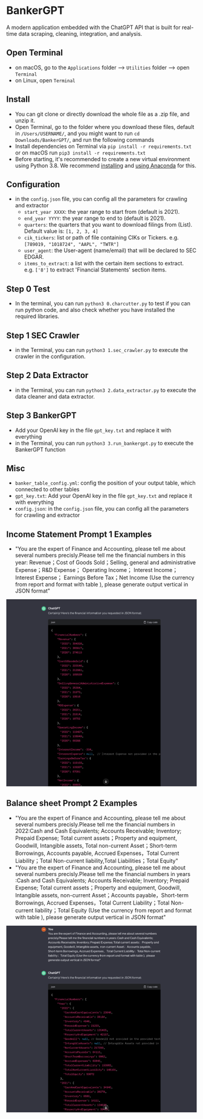 # BankerGPT

A modern application embedded with the ChatGPT API that is built for real-time data scraping, cleaning, integration, and analysis.

## Open Terminal
- on macOS, go to the `Applications` folder --> `Utilities` folder --> open `Terminal`
- on Linux, open `Terminal`

## Install
- You can git clone or directly download the whole file as a .zip file, and unzip it. 
- Open Terminal, go to the folder where you download these files, default in `/Users/USERNAME/`, and you might want to run `cd Downloads/BankerGPT/`, and run the following commands
- Install dependencies on Terminal via `pip install -r requirements.txt` or on macOS run `pip3 install -r requirements.txt`
- Before starting, it's recommended to create a new virtual environment using Python 3.8. We recommend [installing](https://docs.anaconda.com/anaconda/install/index.html) and [using Anaconda](https://conda.io/projects/conda/en/latest/user-guide/tasks/manage-environments.html#creating-an-environment-with-commands) for this.

## Configuration
- in the `config.json` file, you can config all the parameters for crawling and extractor
  - `start_year XXXX`: the year range to start from (default is 2021).
  - `end_year YYYY`: the year range to end to (default is 2021).
  - `quarters`: the quarters that you want to download filings from (List).<br> Default value is: `[1, 2, 3, 4]`
  - `cik_tickers`: list or path of file containing CIKs or Tickers. e.g. `[789019, "1018724", "AAPL", "TWTR"]`
  - `user_agent`: the User-agent (name/email) that will be declared to SEC EDGAR.
  - `items_to_extract`: a list with the certain item sections to extract. <br>
      e.g. `['8']` to extract 'Financial Statements' section items.<be>

## Step 0 Test
- In the terminal, you can run `python3 0.charcutter.py` to test if you can run python code, and also check whether you have installed the required libraries. 

## Step 1 SEC Crawler
- in the Terminal, you can run `python3 1.sec_crawler.py` to execute the crawler in the configuration. 

## Step 2 Data Extractor
- in the Terminal, you can run `python3 2.data_extractor.py` to execute the data cleaner and data extractor. 

## Step 3 BankerGPT
- Add your OpenAI key in the file `gpt_key.txt` and replace it with everything
- in the Terminal, you can run `python3 3.run_bankergpt.py` to execute the BankerGPT function

## Misc
- `banker_table_config.yml`: config the position of your output table, which connected to other tables
- `gpt_key.txt`: Add your OpenAI key in the file `gpt_key.txt` and replace it with everything
- `config.json`: in the `config.json` file, you can config all the parameters for crawling and extractor


## Income Statement Prompt 1 Examples

- "You are the expert of Finance and Accounting, please tell me about several numbers precisly.Please tell me the financial numbers in this year: Revenue；Cost of Goods Sold；Selling, general and administrative Expense；R&D Expense； Operating Income； Interest Income； Interest Expense； Earnings Before Tax；Net Income (Use the currency from report and format with table ), please generate output vertical in JSON format"

![Income Statement Prompt Example](images/Income_Statement_Prompt.png)



## Balance sheet Prompt 2 Examples
- "You are the expert of Finance and Accounting, please tell me about several numbers precisly.Please tell me the financial numbers in 2022:Cash and Cash Equivalents; Accounts Receivable; Inventory; Prepaid Expense; Total current assets；Property and equipment, Goodwill, Intangible assets, Total non-current Asset；Short-term Borrowings, Accounts payable, Accrued Expenses，Total Current Liability；Total Non-current liability,Total Liabilities；Total Equity"
- "You are the expert of Finance and Accounting, please tell me about several numbers precisly.Please tell me the financial numbers in years :Cash and Cash Equivalents; Accounts Receivable; Inventory; Prepaid Expense; Total current assets；Property and equipment, Goodwill, Intangible assets,  non-current Asset；Accounts payable，Short-term Borrowings, Accrued Expenses，Total Current Liability；Total Non-current liability；Total Equity (Use the currency from report and format with table ),  please generate output vertical in JSON format"

![Balance sheet Prompt Example](images/Balance_sheet_Prompt.png)
